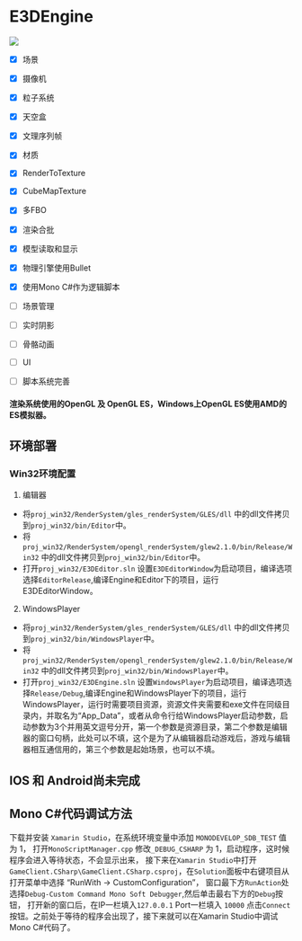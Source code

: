 # E3DEngine
![](https://github.com/panqingyun/E3D/blob/master/editor.png)  

- [x] 场景
- [x] 摄像机
- [x] 粒子系统
- [x] 天空盒
- [x] 文理序列帧
- [x] 材质
- [x] RenderToTexture
- [x] CubeMapTexture
- [x] 多FBO
- [x] 渲染合批
- [x] 模型读取和显示
- [x] 物理引擎使用Bullet
- [x] 使用Mono C#作为逻辑脚本

- [ ] 场景管理
- [ ] 实时阴影
- [ ] 骨骼动画
- [ ] UI
- [ ] 脚本系统完善

#### 渲染系统使用的OpenGL 及 OpenGL ES，Windows上OpenGL ES使用AMD的ES模拟器。

## 环境部署

### Win32环境配置
1. 编辑器
- 将``proj_win32/RenderSystem/gles_renderSystem/GLES/dll`` 中的dll文件拷贝到``proj_win32/bin/Editor``中。 
-  将``proj_win32/RenderSystem/opengl_renderSystem/glew2.1.0/bin/Release/Win32`` 中的dll文件拷贝到``proj_win32/bin/Editor``中。 
- 打开``proj_win32/E3DEditor.sln`` 设置``E3DEditorWindow``为启动项目，编译选项选择``EditorRelease``,编译Engine和Editor下的项目，运行E3DEditorWindow。
2. WindowsPlayer
- 将``proj_win32/RenderSystem/gles_renderSystem/GLES/dll`` 中的dll文件拷贝到``proj_win32/bin/WindowsPlayer``中。
-  将``proj_win32/RenderSystem/opengl_renderSystem/glew2.1.0/bin/Release/Win32`` 中的dll文件拷贝到``proj_win32/bin/WindowsPlayer``中。 
- 打开``proj_win32/E3DEngine.sln`` 设置``WindowsPlayer``为启动项目，编译选项选择``Release/Debug``,编译Engine和WindowsPlayer下的项目，运行WindowsPlayer，运行时需要项目资源，资源文件夹需要和exe文件在同级目录内，并取名为“App_Data”，或者从命令行给WindowsPlayer启动参数，启动参数为3个并用英文逗号分开，第一个参数是资源目录，第二个参数是编辑器的窗口句柄，此处可以不填，这个是为了从编辑器启动游戏后，游戏与编辑器相互通信用的，第三个参数是起始场景，也可以不填。

## IOS 和 Android尚未完成

## Mono C#代码调试方法
下载并安装 ``Xamarin Studio``，在系统环境变量中添加 ``MONODEVELOP_SDB_TEST`` 值为 1，
打开``MonoScriptManager.cpp`` 修改``_DEBUG_CSHARP`` 为 1，启动程序，这时候程序会进入等待状态，不会显示出来， 
接下来在``Xamarin Studio``中打开``GameClient.CSharp\GameClient.CSharp.csproj``，在``Solution``面板中右键项目从打开菜单中选择 “RunWith -> CustomConfiguration”，
窗口最下方``RunAction``处选择``Debug-Custom Command Mono Soft Debugger``,然后单击最右下方的``Debug``按钮，
打开新的窗口后，在IP一栏填入``127.0.0.1`` Port一栏填入 ``10000`` 点击``Connect``按钮。之前处于等待的程序会出现了，接下来就可以在Xamarin Studio中调试Mono C#代码了。
